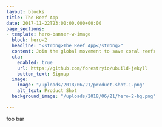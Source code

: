 ```yaml
---
layout: blocks
title: The Reef App
date: 2017-11-22T23:00:00.000+00:00
page_sections:
- template: hero-banner-w-image
  block: hero-2
  headline: "<strong>The Reef App</strong>"
  content: Join the global movement to save coral reefs
  cta:
    enabled: true
    url: https://github.com/forestryio/ubuild-jekyll
    button_text: Signup
  image:
    image: "/uploads/2018/06/21/product-shot-1.png"
    alt_text: Product Shot
  background_image: "/uploads/2018/06/21/hero-2-bg.png"

---
```

foo bar